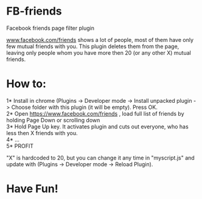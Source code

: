 # FB-friends
Facebook friends page filter plugin

www.facebook.com/friends shows a lot of people, most of them have only few mutual friends with you.
This plugin deletes them from the page, leaving only people whom you have more then 20 (or any other X) mutual friends.

# How to:
1* Install in chrome (Plugins -> Developer mode -> Install unpacked plugin -> Choose folder with this plugin (it will be empty). Press OK.<br>
2* Open https://www.facebook.com/friends , load full list of friends by holding Page Down or scrolling down<br>
3* Hold Page Up key. It activates plugin and cuts out everyone, who has less then X friends with you. <br>
4* ...<br>
5* PROFIT<br>

"X" is hardcoded to 20, but you can change it any time in "myscript.js" and update with (Plugins -> Developer mode -> Reload Plugin).

# Have Fun!

